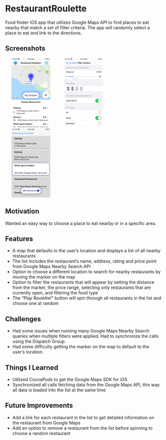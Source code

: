 # RestaurantRoulette
Food finder iOS app that utilizes Google Maps API to find places to eat nearby that match a set of filter criteria. The app will randomly select a place to eat and link to the directions.

## Screenshots
<img src="images/roulette1.png" width="25%" hspace="20"> <img src="images/roulette2.png" width="25%" hspace="20"> <img src="images/roulette3.png" width="25%" hspace="20">

## Motivation 
Wanted an easy way to choose a place to eat nearby or in a specific area.

## Features
* A map that defaults to the user’s location and displays a list of all nearby restaurants
* The list includes the restaurant’s name, address, rating and price point from Google Maps Nearby Search API
* Option to choose a different location to search for nearby restaurants by moving the marker on the map
* Option to filter the restaurants that will appear by setting the distance from the marker, the price range, selecting only restaurants that are currently open, and filtering the food type
* The “Play Roulette!” button will spin through all restaurants in the list and choose one at random

## Challenges
* Had some issues when running many Google Maps Nearby Search queries when multiple filters were applied. Had to synchronize the calls using the Dispatch Group.
* Had some difficulty getting the marker on the map to default to the user’s location.

## Things I Learned
* Utilized CocoaPods to get the Google Maps SDK for iOS
* Synchronized all calls fetching data from the Google Maps API, this way all data is loaded into the list at the same time 

## Future Improvements
* Add a link for each restaurant in the list to get detailed information on the restaurant from Google Maps 
* Add an option to remove a restaurant from the list before spinning to choose a random restaurant

